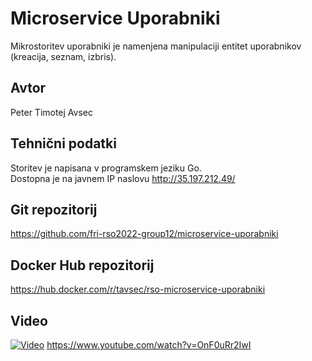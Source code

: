 # Microservice Uporabniki
Mikrostoritev uporabniki je namenjena manipulaciji entitet uporabnikov (kreacija, seznam, izbris).

## Avtor
Peter Timotej Avsec

## Tehnični podatki
Storitev je napisana v programskem jeziku Go.  
Dostopna je na javnem IP naslovu http://35.197.212.49/

## Git repozitorij
https://github.com/fri-rso2022-group12/microservice-uporabniki

## Docker Hub repozitorij
https://hub.docker.com/r/tavsec/rso-microservice-uporabniki

## Video
[![Video](https://img.youtube.com/vi/OnF0uRr2IwI/0.jpg)](https://www.youtube.com/watch?v=OnF0uRr2IwI)
https://www.youtube.com/watch?v=OnF0uRr2IwI
